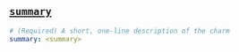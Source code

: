 <a href="#heading--summary"><h2 id="heading--summary">`summary`</h2></a>

```yaml
# (Required) A short, one-line description of the charm
summary: <summary>
```

